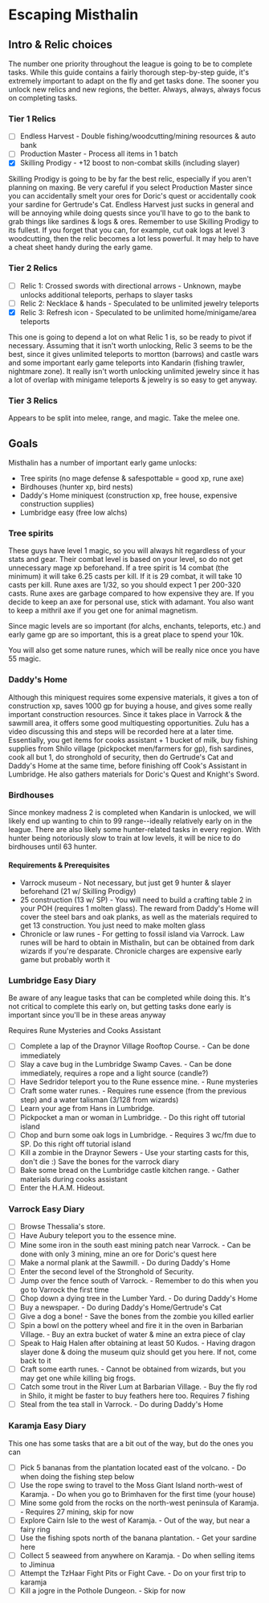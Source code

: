 # Escaping Misthalin

## Intro & Relic choices

The number one priority throughout the league is going to be to complete tasks. While this guide contains a fairly thorough step-by-step guide, it's extremely important to adapt on the fly and get tasks done. The sooner you unlock new relics and new regions, the better. Always, always, always focus on completing tasks.

### Tier 1 Relics

* [ ] Endless Harvest - Double fishing/woodcutting/mining resources & auto bank
* [ ] Production Master - Process all items in 1 batch
* [x] Skilling Prodigy - +12 boost to non-combat skills (including slayer)

Skilling Prodigy is going to be by far the best relic, especially if you aren't planning on maxing. Be very careful if you select Production Master since you can accidentally smelt your ores for Doric's quest or accidentally cook your sardine for Gertrude's Cat. Endless Harvest just sucks in general and will be annoying while doing quests since you'll have to go to the bank to grab things like sardines & logs & ores. Remember to use Skilling Prodigy to its fullest. If you forget that you can, for example, cut oak logs at level 3 woodcutting, then the relic becomes a lot less powerful. It may help to have a cheat sheet handy during the early game.

### Tier 2 Relics

* [ ] Relic 1: Crossed swords with directional arrows - Unknown, maybe unlocks additional teleports, perhaps to slayer tasks
* [ ] Relic 2: Necklace & hands - Speculated to be unlimited jewelry teleports
* [x] Relic 3: Refresh icon - Speculated to be unlimited home/minigame/area teleports

This one is going to depend a lot on what Relic 1 is, so be ready to pivot if necessary. Assuming that it isn't worth unlocking, Relic 3 seems to be the best, since it gives unlimited teleports to mortton (barrows) and castle wars and some important early game teleports into Kandarin (fishing trawler, nightmare zone). It really isn't worth unlocking unlimited jewelry since it has a lot of overlap with minigame teleports & jewelry is so easy to get anyway.

### Tier 3 Relics

Appears to be split into melee, range, and magic. Take the melee one.

## Goals

Misthalin has a number of important early game unlocks:

* Tree spirits (no mage defense & safespottable = good xp, rune axe)
* Birdhouses (hunter xp, bird nests)
* Daddy's Home miniquest (construction xp, free house, expensive construction supplies)
* Lumbridge easy (free low alchs)

### Tree spirits

These guys have level 1 magic, so you will always hit regardless of your stats and gear. Their combat level is based on your level, so do not get unnecessary mage xp beforehand. If a tree spirit is 14 combat (the minimum) it will take 6.25 casts per kill. If it is 29 combat, it will take 10 casts per kill. Rune axes are 1/32, so you should expect 1 per 200-320 casts. Rune axes are garbage compared to how expensive they are. If you decide to keep an axe for personal use, stick with adamant. You also want to keep a mithril axe if you get one for animal magnetism.

Since magic levels are so important (for alchs, enchants, teleports, etc.) and early game gp are so important, this is a great place to spend your 10k.

You will also get some nature runes, which will be really nice once you have 55 magic.

### Daddy's Home

Although this miniquest requires some expensive materials, it gives a ton of construction xp, saves 1000 gp for buying a house, and gives some really important construction resources. Since it takes place in Varrock & the sawmill area, it offers some good multiquesting opportunities. Zulu has a video discussing this and steps will be recorded here at a later time. Essentially, you get items for cooks assistant + 1 bucket of milk, buy fishing supplies from Shilo village (pickpocket men/farmers for gp), fish sardines, cook all but 1, do stronghold of security, then do Gertrude's Cat and Daddy's Home at the same time, before finishing off Cook's Assistant in Lumbridge. He also gathers materials for Doric's Quest and Knight's Sword.

### Birdhouses

Since monkey madness 2 is completed when Kandarin is unlocked, we will likely end up wanting to chin to 99 range--ideally relatively early on in the league. There are also likely some hunter-related tasks in every region. With hunter being notoriously slow to train at low levels, it will be nice to do birdhouses until 63 hunter.

#### Requirements & Prerequisites

* Varrock museum - Not necessary, but just get 9 hunter & slayer beforehand (21 w/ Skilling Prodigy)
* 25 construction (13 w/ SP) - You will need to build a crafting table 2 in your POH (requires 1 molten glass). The reward from Daddy's Home will cover the steel bars and oak planks, as well as the materials required to get 13 construction. You just need to make molten glass
* Chronicle or law runes - For getting to fossil island via Varrock. Law runes will be hard to obtain in Misthalin, but can be obtained from dark wizards if you're desparate. Chronicle charges are expensive early game but probably worth it


### Lumbridge Easy Diary

Be aware of any league tasks that can be completed while doing this. It's not critical to complete this early on, but getting tasks done early is important since you'll be in these areas anyway

Requires Rune Mysteries and Cooks Assistant

* [ ] Complete a lap of the Draynor Village Rooftop Course. - Can be done immediately
* [ ] Slay a cave bug in the Lumbridge Swamp Caves. - Can be done immediately, requires a rope and a light source (candle?)
* [ ] Have Sedridor teleport you to the Rune essence mine. - Rune mysteries
* [ ] Craft some water runes. - Requires rune essence (from the previous step) and a water talisman (3/128 from wizards)
* [ ] Learn your age from Hans in Lumbridge.
* [ ] Pickpocket a man or woman in Lumbridge. - Do this right off tutorial island
* [ ] Chop and burn some oak logs in Lumbridge. - Requires 3 wc/fm due to SP. Do this right off tutorial island
* [ ] Kill a zombie in the Draynor Sewers - Use your starting casts for this, don't die :) Save the bones for the varrock diary
* [ ] Bake some bread on the Lumbridge castle kitchen range. - Gather materials during cooks assistant
* [ ] Enter the H.A.M. Hideout.

### Varrock Easy Diary

* [ ] Browse Thessalia's store.
* [ ] Have Aubury teleport you to the essence mine.
* [ ] Mine some iron in the south east mining patch near Varrock. - Can be done with only 3 mining, mine an ore for Doric's quest here
* [ ] Make a normal plank at the Sawmill. - Do during Daddy's Home
* [ ] Enter the second level of the Stronghold of Security.
* [ ] Jump over the fence south of Varrock. - Remember to do this when you go to Varrock the first time
* [ ] Chop down a dying tree in the Lumber Yard. - Do during Daddy's Home
* [ ] Buy a newspaper. - Do during Daddy's Home/Gertrude's Cat
* [ ] Give a dog a bone! - Save the bones from the zombie you killed earlier
* [ ] Spin a bowl on the pottery wheel and fire it in the oven in Barbarian Village. - Buy an extra bucket of water & mine an extra piece of clay
* [ ] Speak to Haig Halen after obtaining at least 50 Kudos. - Having dragon slayer done & doing the museum quiz should get you here. If not, come back to it
* [ ] Craft some earth runes. - Cannot be obtained from wizards, but you may get one while killing big frogs. 
* [ ] Catch some trout in the River Lum at Barbarian Village. - Buy the fly rod in Shilo, it might be faster to buy feathers here too. Requires 7 fishing
* [ ] Steal from the tea stall in Varrock. - Do during Daddy's Home

### Karamja Easy Diary

This one has some tasks that are a bit out of the way, but do the ones you can

* [ ] Pick 5 bananas from the plantation located east of the volcano. - Do when doing the fishing step below
* [ ] Use the rope swing to travel to the Moss Giant Island north-west of Karamja. - Do when you go to Brimhaven for the first time (your house)
* [ ] Mine some gold from the rocks on the north-west peninsula of Karamja. - Requires 27 mining, skip for now
* [ ] Explore Cairn Isle to the west of Karamja. - Out of the way, but near a fairy ring
* [ ] Use the fishing spots north of the banana plantation. - Get your sardine here
* [ ] Collect 5 seaweed from anywhere on Karamja. - Do when selling items to Jiminua
* [ ] Attempt the TzHaar Fight Pits or Fight Cave. - Do on your first trip to karamja
* [ ] Kill a jogre in the Pothole Dungeon. - Skip for now
